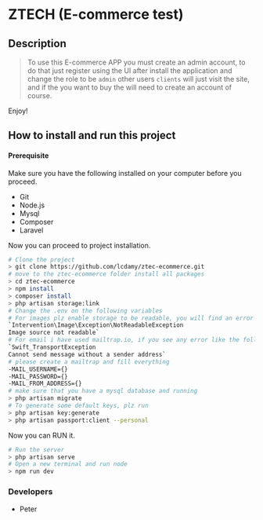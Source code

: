# ZTECH (E-commerce test)

## Description

> To use this E-commerce APP you must create an admin account, to do that just register using the UI after install the application and change the role to be `admin` other users `clients` will just visit the site, and if the you want to buy the will need to create an account of course.

Enjoy!

## How to install and run this project

#### Prerequisite

Make sure you have the following installed on your computer before you proceed.

-   Git
-   Node.js
-   Mysql
-   Composer
-   Laravel

Now you can proceed to project installation.

```bash
# Clone the project
> git clone https://github.com/lcdamy/ztec-ecommerce.git
# move to the ztec-ecommerce folder install all packages
> cd ztec-ecommerce
> npm install
> composer install
> php artisan storage:link
# Change the .env on the following variables
# For images plz enable storage to be readable, you will find an error like the follow if you add a product without running that command
`Intervention\Image\Exception\NotReadableException
Image source not readable`
# For email i have used mailtrap.io, if you see any error like the follow
`Swift_TransportException
Cannot send message without a sender address`
# please create a mailtrap and fill everything
-MAIL_USERNAME={}
-MAIL_PASSWORD={}
-MAIL_FROM_ADDRESS={}
# make sure that you have a mysql database and running
> php artisan migrate
# To generate some default keys, plz run
> php artisan key:generate
> php artisan passport:client --personal

```

Now you can RUN it.

```bash
# Run the server
> php artisan serve
# Open a new terminal and run node
> npm run dev
```

### Developers

-   Peter
